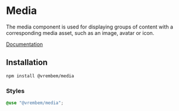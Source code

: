 # Media

The media component is used for displaying groups of content with a corresponding media asset, such as an image, avatar or icon.

[Documentation](https://vrembem.com/packages/media)

## Installation

```sh
npm install @vrembem/media
```

### Styles

```scss
@use "@vrembem/media";
```
